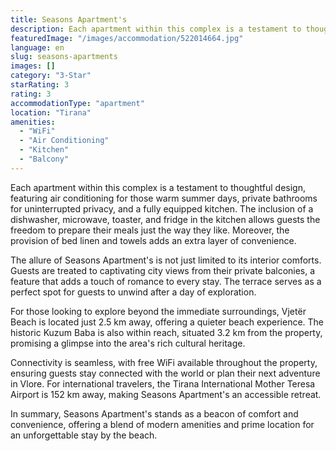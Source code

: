 ```yaml
---
title: Seasons Apartment's
description: Each apartment within this complex is a testament to thoughtful design, featuring air conditioning for those warm summer days, private bathrooms for uninterrupt
featuredImage: "/images/accommodation/522014664.jpg"
language: en
slug: seasons-apartments
images: []
category: "3-Star"
starRating: 3
rating: 3
accommodationType: "apartment"
location: "Tirana"
amenities:
  - "WiFi"
  - "Air Conditioning"
  - "Kitchen"
  - "Balcony"
---
```


Each apartment within this complex is a testament to thoughtful design, featuring air conditioning for those warm summer days, private bathrooms for uninterrupted privacy, and a fully equipped kitchen. The inclusion of a dishwasher, microwave, toaster, and fridge in the kitchen allows guests the freedom to prepare their meals just the way they like. Moreover, the provision of bed linen and towels adds an extra layer of convenience.

The allure of Seasons Apartment's is not just limited to its interior comforts. Guests are treated to captivating city views from their private balconies, a feature that adds a touch of romance to every stay. The terrace serves as a perfect spot for guests to unwind after a day of exploration.

For those looking to explore beyond the immediate surroundings, Vjetër Beach is located just 2.5 km away, offering a quieter beach experience. The historic Kuzum Baba is also within reach, situated 3.2 km from the property, promising a glimpse into the area's rich cultural heritage.

Connectivity is seamless, with free WiFi available throughout the property, ensuring guests stay connected with the world or plan their next adventure in Vlore. For international travelers, the Tirana International Mother Teresa Airport is 152 km away, making Seasons Apartment's an accessible retreat.

In summary, Seasons Apartment's stands as a beacon of comfort and convenience, offering a blend of modern amenities and prime location for an unforgettable stay by the beach.

